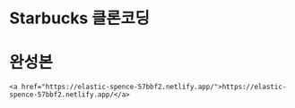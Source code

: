 # Starbucks 클론코딩

# 완성본
```
<a href="https://elastic-spence-57bbf2.netlify.app/">https://elastic-spence-57bbf2.netlify.app/</a>
```

